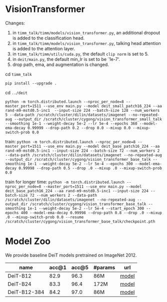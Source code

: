 # VisionTransformer


Changes:
1. in `timm_talk/timm/models/vision_transformer.py`, an additional dropout is added to the classification head.
2. in `timm_talk/timm/models/vision_transformer.py`, talking head attention is added to the attention layer.
3. in `timm_talk/timm/utils/cuda.py`, the default `clip norm` is set to 5.
4. in `deit/main.py`, the default min_lr is set to be `1e-7'.
5. drop path, ema, and augmentation is changed.

cd `timm_talk`

`pip install --upgrade .`

cd `../deit`

`python -m torch.distributed.launch --nproc_per_node=8 --master_port=1511 --use_env main.py --model deit_small_patch16_224 --aa rand-m9-mstd0.5-inc1  --input-size 224 --batch-size 128 --num_workers 5 --data-path /scratch/cluster/dilin/datasets/imagenet --no-repeated-aug --output_dir /scratch/cluster/cygong/vision_transformer_small_talk --smoothing 1e-1 --weight-decay 5e-2 --lr 5e-4 --epochs 360 --model-ema-decay 0.99999 --drop-path 0.2 --drop 0.0 --mixup 0.0 --mixup-switch-prob 0.0`

train: `python -m torch.distributed.launch --nproc_per_node=8 --master_port=1511 --use_env main.py --model deit_base_patch16_224 --aa rand-m9-mstd0.5-inc1 --input-size 224 --batch-size 72 --num_workers 2 --data-path /scratch/cluster/dilin/datasets/imagenet --no-repeated-aug --output_dir /scratch/cluster/cygong/vision_transformer_base_talk --smoothing 1e-1 --weight-decay 5e-2 --lr 5e-4 --epochs 300 --model-ema-decay 0.99998 --drop-path 0.5 --drop .0 --mixup .0 --mixup-switch-prob 0.0`

train for longer time: `python -m torch.distributed.launch --nproc_per_node=8 --master_port=1511 --use_env main.py --model deit_base_patch16_224 --aa rand-m9-mstd0.5-inc1 --input-size 224 --batch-size 72 --num_workers 2 --data-path /scratch/cluster/dilin/datasets/imagenet --no-repeated-aug --output_dir /scratch/cluster/cygong/vision_transformer_base_talk --smoothing 1e-1 --weight-decay 5e-2 --lr 5e-4 --start_epoch 300 --epochs 400 --model-ema-decay 0.99998 --drop-path 0.8 --drop .0 --mixup .0 --mixup-switch-prob 0.0 --resume /scratch/cluster/cygong/vision_transformer_base_talk/checkpoint.pth `


# Model Zoo

We provide baseline DeiT models pretrained on ImageNet 2012.

| name | acc@1 | acc@5 | #params | url |
| --- | --- | --- | --- | --- |
| DeiT-B12 | 82.9 | 96.3 | 86M | [model](https://drive.google.com/file/d/1NEx-fY6q3UvphJItqABCr2DRjzcReCeO/view?usp=sharing) |
| DeiT-B24 | 83.3 | 96.4 | 172M| [model](https://drive.google.com/file/d/1TKG7UIQvFTpoMMLffwYEhYDPoCyzXDhu/view?usp=sharing) |
| DeiT-B12-384 | 84.2 | 97.0 | 86M | [model](https://drive.google.com/file/d/1ps-DDxjtbS9fdbSspl-LKScs_IZENKaG/view?usp=sharing) |


